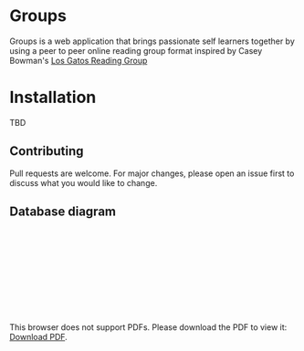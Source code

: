 # Groups

Groups is a web application that brings passionate self learners together by using a peer to peer online reading group format inspired by Casey Bowman's [Los Gatos Reading Group](https://www.meetup.com/Los-Gatos-Rust-Reading-Group/)

# Installation
TBD

## Contributing
Pull requests are welcome. For major changes, please open an issue first to discuss what you would like to change.

## Database diagram
<object data="https://drive.google.com/file/d/1ejzsoMb5s7hQEko7WRKAScsjhm0KlZM0/view?usp=sharing" type="application/pdf" width="700px" height="700px">
    <embed src="https://drive.google.com/file/d/1ejzsoMb5s7hQEko7WRKAScsjhm0KlZM0/view?usp=sharing">
        <p>This browser does not support PDFs. Please download the PDF to view it: <a href="https://drive.google.com/file/d/1ejzsoMb5s7hQEko7WRKAScsjhm0KlZM0/view?usp=sharing">Download PDF</a>.</p>
    </embed>
</object>